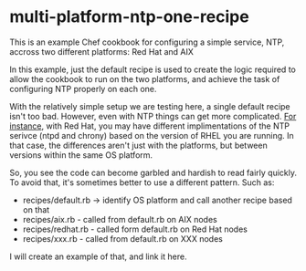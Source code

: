 # multi-platform-ntp-one-recipe

This is an example Chef cookbook for configuring a simple service, NTP, accross two different platforms: Red Hat and AIX

In this example, just the default recipe is used to create the logic required to allow the cookbook to run on the two platforms, and achieve the task of configuring NTP properly on each one.

With the relatively simple setup we are testing here, a single default recipe isn't too bad. However, even with NTP things can get more complicated.  [For instance](https://github.com/alanwthatcher/multi-platform-ntp-one-recipe/tree/more-complex), with Red Hat, you may have different implimentations of the NTP serivce (ntpd and chrony) based on the version of RHEL you are running.  In that case, the differences aren't just with the platforms, but between versions within the same OS platform.

So, you see the code can become garbled and hardish to read fairly quickly.  To avoid that, it's sometimes better to use a different pattern. Such as:

* recipes/default.rb -> identify OS platform and call another recipe based on that
* recipes/aix.rb - called from default.rb on AIX nodes
* recipes/redhat.rb - called form default.rb on Red Hat nodes
* recipes/xxx.rb - called from default.rb on XXX nodes

I will create an example of that, and link it here.
